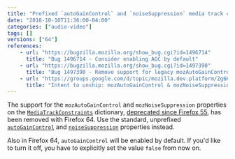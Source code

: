 ```yaml
---
title: "Prefixed `autoGainControl` and `noiseSuppression` media track constraints have been removed"
date: "2018-10-10T11:36:00-04:00"
categories: ["audio-video"]
tags: []
versions: ["64"]
references:
    - url: "https://bugzilla.mozilla.org/show_bug.cgi?id=1496714"
      title: "Bug 1496714 - Consider enabling AGC by default"
    - url: "https://bugzilla.mozilla.org/show_bug.cgi?id=1497390"
      title: "Bug 1497390 - Remove support for legacy mozAutoGainControl and mozNoiseSuppression constraints."
    - url: "https://groups.google.com/d/topic/mozilla.dev.platform/Zg6KTgGPp1I/discussion"
      title: "Intent to unship: mozAutoGainControl & mozNoiseSuppression constraints (and AGC=on by default)"
---
```

The support for the `mozAutoGainControl` and `mozNoiseSuppression` properties on the [`MediaTrackConstraints`](https://developer.mozilla.org/docs/Web/API/MediaTrackConstraints) dictionary, [deprecated since Firefox 55](https://www.fxsitecompat.com/en-CA/docs/2017/autogaincontrol-and-noisesuppression-media-track-constraints-have-been-unprefixed/), has been removed with Firefox 64. Use the standard, unprefixed [`autoGainControl`](https://developer.mozilla.org/docs/Web/API/MediaTrackConstraints/autoGainControl) and [`noiseSuppression`](https://developer.mozilla.org/docs/Web/API/MediaTrackConstraints/noiseSuppression) properties instead.

Also in Firefox 64, `autoGainControl` will be enabled by default. If you'd like to turn it off, you have to explicitly set the value `false` from now on.
